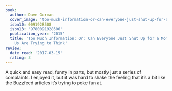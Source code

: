 ```yaml
---
book:
  author: Dave Gorman
  cover_image: 'too-much-information-or-can-everyone-just-shut-up-for-a-moment-some-of-us-are-trying-to-think.jpg'
  isbn10: 0091928508
  isbn13: '9780091928506'
  publication_year: '2015'
  title: 'Too Much Information: Or: Can Everyone Just Shut Up for a Moment, Some of
    Us Are Trying to Think'
review:
  date_read: '2017-03-15'
  rating: 3
---
```


A quick and easy read, funny in parts, but mostly just a series of complaints. I enjoyed it, but it was hard to shake the feeling that it’s a bit like the Buzzfeed articles it’s trying to poke fun at.
